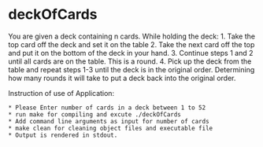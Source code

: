 # deckOfCards
You are given a deck containing n cards.  While holding the deck:  1. Take the top card off the deck and set it on the table 2. Take the next card off the top and put it on the bottom of the deck in your hand. 3. Continue steps 1 and 2 until all cards are on the table.  This is a round. 4. Pick up the deck from the table and repeat steps 1-3 until the deck is in the original order.  Determining how many rounds it will take to put a deck back into the original order. 

Instruction of use of Application:

	* Please Enter number of cards in a deck between 1 to 52
	* run make for compiling and excute ./deckOfCards 
	* Add command line arguments as input for number of cards
	* make clean for cleaning object files and executable file
	* Output is rendered in stdout.
